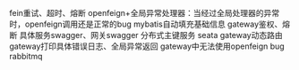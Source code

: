 fein重试、超时、熔断
openfeign+全局异常处理器：当经过全局处理器的异常时，openfeign调用还是正常的bug
mybatis自动填充基础信息
gateway鉴权、熔断
具体服务swagger、网关swagger
分布式主键服务
seata
gateway动态路由
gateway打印具体错误日志、全局异常返回
gateway中无法使用openfeign bug
rabbitmq
